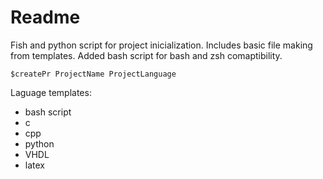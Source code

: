 # Readme
Fish and python script for project inicialization. Includes basic file making from templates.
Added bash script for bash and zsh comaptibility. 

`$createPr ProjectName ProjectLanguage`

Laguage templates:
- bash script
- c
- cpp
- python
- VHDL
- latex
